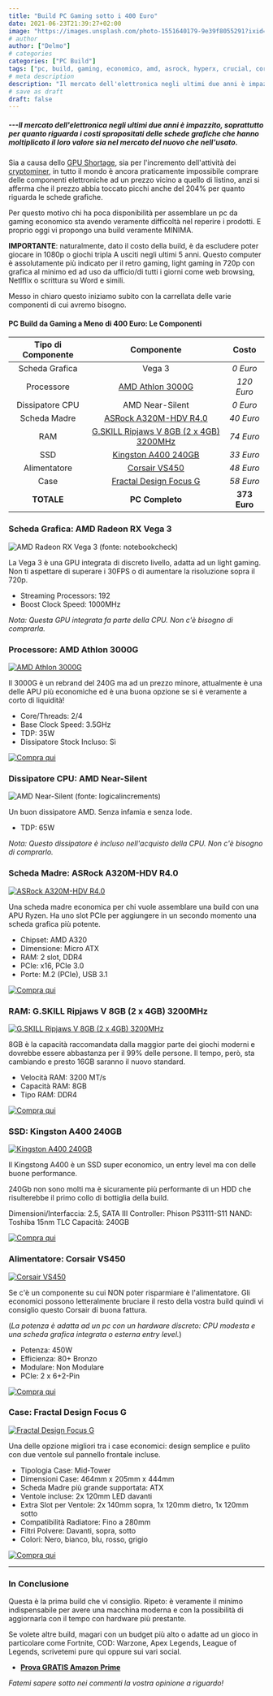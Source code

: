 ```yaml
---
title: "Build PC Gaming sotto i 400 Euro"
date: 2021-06-23T21:39:27+02:00
image: "https://images.unsplash.com/photo-1551640179-9e39f8055291?ixid=MnwxMjA3fDB8MHxwaG90by1wYWdlfHx8fGVufDB8fHx8&ixlib=rb-1.2.1&auto=format&fit=crop&w=795&q=80"
# author
author: ["Delmo"]
# categories
categories: ["PC Build"]
tags: ["pc, build, gaming, economico, amd, asrock, hyperx, crucial, corsair, antec, kingston"]
# meta description
description: "Il mercato dell'elettronica negli ultimi due anni è impazzito, soprattutto per quanto riguarda i costi spropositati delle schede grafiche che hanno moltiplicato il loro valore sia nel mercato del nuovo che nell'usato."
# save as draft
draft: false
---
```


##### ---Il mercato dell'elettronica negli ultimi due anni è impazzito, soprattutto per quanto riguarda i costi spropositati delle schede grafiche che hanno moltiplicato il loro valore sia nel mercato del nuovo che nell'usato.

Sia a causa dello [GPU Shortage](https://www.pcmag.com/news/inside-the-gpu-shortage-why-you-still-cant-buy-a-graphics-card), sia per l'incremento dell'attività dei [cryptominer](https://en.wikipedia.org/wiki/Miner#Cryptocurrency_miners), in tutto il mondo è ancora praticamente impossibile comprare delle componenti elettroniche ad un prezzo vicino a quello di listino, anzi si afferma che il prezzo abbia toccato picchi anche del 204% per quanto riguarda le schede grafiche.

Per questo motivo chi ha poca disponibilità per assemblare un pc da gaming economico sta avendo veramente difficoltà nel reperire i prodotti.
E proprio oggi vi propongo una build veramente MINIMA.

**IMPORTANTE**: naturalmente, dato il costo della build, è da escludere poter giocare in 1080p o giochi tripla A usciti negli ultimi 5 anni. Questo computer è assolutamente più indicato per il retro gaming, light gaming in 720p con grafica al minimo ed ad uso da ufficio/di tutti i giorni come web browsing, Netlflix o scrittura su Word e simili.

Messo in chiaro questo iniziamo subito con la carrellata delle varie componenti di cui avremo bisogno.

#### PC Build da Gaming a Meno di 400 Euro: Le Componenti

|           Tipo di Componente          |                       Componente                       |                    Costo                   |
|:-------------------------:|:----------------------------------------------------:|:---------------------------------------------------:|
| Scheda Grafica      | Vega 3 | *0 Euro*                          |
| Processore | [AMD Athlon 3000G](https://amzn.to/2UxVFdt)        | *120 Euro*             |
| Dissipatore CPU    | AMD Near-Silent               | *0 Euro* |
| Scheda Madre | [ASRock A320M-HDV R4.0](https://amzn.to/2TZ2dRQ)        | *40 Euro*             |
| RAM | [G.SKILL Ripjaws V 8GB (2 x 4GB) 3200MHz](https://amzn.to/2T3pbHo)        | *74 Euro*             |
| SSD | [Kingston A400 240GB](https://amzn.to/3gYvpQV)        | *33 Euro*             |
| Alimentatore | [Corsair VS450](https://amzn.to/3jkXFjJ)        | *48 Euro*             |
| Case | [Fractal Design Focus G](https://amzn.to/2T3azI5)        | *58 Euro*             |
| **TOTALE** |    **PC Completo**     | **373 Euro**             |

### Scheda Grafica: AMD Radeon RX Vega 3

![AMD Radeon RX Vega 3 (fonte: notebookcheck)](https://www.notebookcheck.it/fileadmin/_processed_/8/8/csm_ryzen_apu_vega_graphics_f362c01a22.jpg)

La Vega 3 è una GPU integrata di discreto livello, adatta ad un light gaming. Non ti aspettare di superare i 30FPS o di aumentare la risoluzione sopra il 720p.

- Streaming Processors: 192
- Boost Clock Speed: 1000MHz

*Nota: Questa GPU integrata fa parte della CPU. Non c'è bisogno di comprarla.*

### Processore: AMD Athlon 3000G

[![AMD Athlon 3000G](https://images-na.ssl-images-amazon.com/images/I/51wiBVz7jaL._AC_SL1000_.jpg)](https://amzn.to/2UxVFdt)

Il 3000G è un rebrand del 240G ma ad un prezzo minore, attualmente è una delle APU più economiche ed è una buona opzione se si è veramente a corto di liquidità!

- Core/Threads: 2/4
- Base Clock Speed: 3.5GHz
- TDP: 35W
- Dissipatore Stock Incluso: Sì

[![Compra qui](https://res.cloudinary.com/techbudget-it/image/upload/c_scale,q_100,r_30,w_100/v1624483031/Banner/BannerCompraQui.png)](https://amzn.to/2UxVFdt)

### Dissipatore CPU: AMD Near-Silent

![AMD Near-Silent (fonte: logicalincrements)](https://images.logicalincrements.com/gallery/250/250/AMD%20Near-Silent%2065W%20Thermal%20Solution.webp)

Un buon dissipatore AMD. Senza infamia e senza lode.

- TDP: 65W

*Nota: Questo dissipatore è incluso nell'acquisto della CPU. Non c'è bisogno di comprarlo.*

### Scheda Madre: ASRock A320M-HDV R4.0

[![ASRock A320M-HDV R4.0](https://images-na.ssl-images-amazon.com/images/I/81uvA%2BJietL._AC_SY879_.jpg)](https://amzn.to/2TZ2dRQ)

Una scheda madre economica per chi vuole assemblare una build con una APU Ryzen. Ha uno slot PCIe per aggiungere in un secondo momento una scheda grafica più potente.

- Chipset: AMD A320
- Dimensione: Micro ATX
- RAM: 2 slot, DDR4
- PCIe: x16, PCIe 3.0
- Porte: M.2 (PCIe), USB 3.1

[![Compra qui](https://res.cloudinary.com/techbudget-it/image/upload/c_scale,q_100,r_30,w_100/v1624483031/Banner/BannerCompraQui.png)](https://amzn.to/2TZ2dRQ)

### RAM: G.SKILL Ripjaws V 8GB (2 x 4GB) 3200MHz

[![G.SKILL Ripjaws V 8GB (2 x 4GB) 3200MHz](https://images-na.ssl-images-amazon.com/images/I/618%2BoEwZotL._AC_SY450_.jpg)](https://amzn.to/2T3pbHo)

8GB è la capacità raccomandata dalla maggior parte dei giochi moderni e dovrebbe essere abbastanza per il 99% delle persone. Il tempo, però, sta cambiando e presto 16GB saranno il nuovo standard.

- Velocità RAM: 3200 MT/s
- Capacità RAM: 8GB
- Tipo RAM: DDR4

[![Compra qui](https://res.cloudinary.com/techbudget-it/image/upload/c_scale,q_100,r_30,w_100/v1624483031/Banner/BannerCompraQui.png)](https://amzn.to/2T3pbHo)

### SSD: Kingston A400 240GB

[![Kingston A400 240GB](https://images-na.ssl-images-amazon.com/images/I/71hJFX0mbGL._AC_SL1200_.jpg)](https://amzn.to/3gYvpQV)

Il Kingstong A400 è un SSD super economico, un entry level ma con delle buone performance.

240Gb non sono molti ma è sicuramente più performante di un HDD che risulterebbe il primo collo di bottiglia della build.

Dimensioni/Interfaccia: 2.5, SATA III
Controller: Phison PS3111-S11
NAND: Toshiba 15nm TLC
Capacità: 240GB

[![Compra qui](https://res.cloudinary.com/techbudget-it/image/upload/c_scale,q_100,r_30,w_100/v1624483031/Banner/BannerCompraQui.png)](https://amzn.to/3gYvpQV)

### Alimentatore: Corsair VS450

[![Corsair VS450](https://www.corsair.com/corsairmedia/sys_master/productcontent/CP-9020096-EU-VS450_sideview_cable.png)](https://amzn.to/3jkXFjJ)

Se c'è un componente su cui NON poter risparmiare è l'alimentatore. Gli economici possono letteralmente bruciare il resto della vostra build quindi vi consiglio questo Corsair di buona fattura.

(*La potenza è adatta ad un pc con un hardware discreto: CPU modesta e una scheda grafica integrata o esterna entry level.*)

- Potenza: 450W
- Efficienza: 80+ Bronzo
- Modulare: Non Modulare
- PCIe: 2 x 6+2-Pin

[![Compra qui](https://res.cloudinary.com/techbudget-it/image/upload/c_scale,q_100,r_30,w_100/v1624483031/Banner/BannerCompraQui.png)](https://amzn.to/3jkXFjJ)

### Case: Fractal Design Focus G

[![Fractal Design Focus G](https://m.media-amazon.com/images/I/71IlO1LoaRL._AC_SS450_.jpg)](https://amzn.to/2T3azI5)

Una delle opzione migliori tra i case economici: design semplice e pulito con due ventole sul pannello frontale incluse.

- Tipologia Case: Mid-Tower
- Dimensioni Case: 464mm x 205mm x 444mm
- Scheda Madre più grande supportata: ATX
- Ventole incluse: 2x 120mm LED davanti
- Extra Slot per Ventole: 2x 140mm sopra, 1x 120mm dietro, 1x 120mm sotto
- Compatibilità Radiatore: Fino a 280mm
- Filtri Polvere: Davanti, sopra, sotto
- Colori: Nero, bianco, blu, rosso, grigio

[![Compra qui](https://res.cloudinary.com/techbudget-it/image/upload/c_scale,q_100,r_30,w_100/v1624483031/Banner/BannerCompraQui.png)](https://amzn.to/2T3azI5)

___

### In Conclusione

Questa è la prima build che vi consiglio. Ripeto: è veramente il minimo indispensabile per avere una macchina moderna e con la possibilità di aggiornarla con il tempo con hardware più prestante.

Se volete altre build, magari con un budget più alto o adatte ad un gioco in particolare come Fortnite, COD: Warzone, Apex Legends, League of Legends, scrivetemi pure qui oppure sui vari social.

- **[Prova GRATIS Amazon Prime](https://amzn.to/3zrJKOm)**

*Fatemi sapere sotto nei commenti la vostra opinione a riguardo!*
